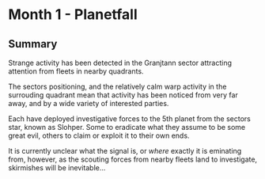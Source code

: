 # Month 1 - Planetfall

Summary
---

Strange activity has been detected in the Granjtann sector attracting attention from fleets in nearby quadrants.

The sectors positioning, and the relatively calm warp activity in the surrouding quadrant mean that activity has been noticed from very far away, and by a wide variety of interested parties.

Each have deployed investigative forces to the 5th planet from the sectors star, known as Slohper. Some to eradicate what they assume to be some great evil, others to claim or exploit it to their own ends.

It is currently unclear what the signal is, or _where_ exactly it is eminating from, however, as the scouting forces from nearby fleets land to investigate, skirmishes will be inevitable...
